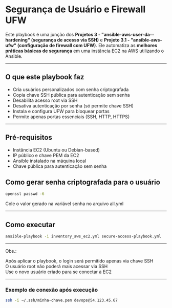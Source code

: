 # Segurança de Usuário e Firewall UFW

Este playbook é uma junção dos **Projetos 3 - "ansible-aws-user-da--hardening" (segurança de acesso via SSH)** e **Projeto 3.1 - "ansible-aws-ufw" (configuração de firewall com UFW)**. Ele automatiza as **melhores práticas básicas de segurança** em uma instância EC2 na AWS utilizando o Ansible.

---

## O que este playbook faz

- Cria usuários personalizados com senha criptografada  
- Copia chave SSH pública para autenticação sem senha  
- Desabilita acesso root via SSH  
- Desativa autenticação por senha (só permite chave SSH)  
- Instala e configura UFW para bloquear portas  
- Permite apenas portas essenciais (SSH, HTTP, HTTPS)

---

## Pré-requisitos

- Instância EC2 (Ubuntu ou Debian-based)
- IP público e chave PEM da EC2
- Ansible instalado na máquina local
- Chave pública para autenticação sem senha

##  Como gerar senha criptografada para o usuário

```bash
openssl passwd -6
```
Cole o valor gerado na variável senha no arquivo all.yml

---

## Como executar

```bash
ansible-playbook -i inventory_aws_ec2.yml secure-access-playbook.yml
```

---

Obs.:

Após aplicar o playbook, o login será permitido apenas via chave SSH  
O usuário root não poderá mais acessar via SSH  
Use o novo usuário criado para se conectar à EC2  

---

### Exemplo de conexão após execução

```bash
ssh -i ~/.ssh/minha-chave.pem devops@54.123.45.67
```



